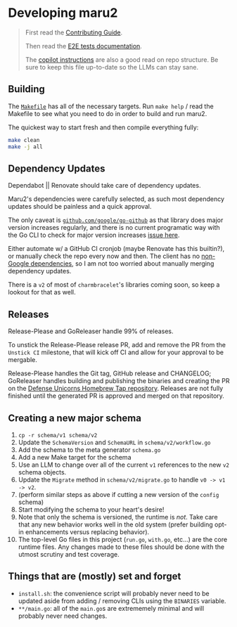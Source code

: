 # Developing maru2

> First read the [Contributing Guide](../.github/CONTRIBUTING.md).
>
> Then read the [E2E tests documentation](../testdata/README.md).
>
> The [copilot instructions](../.github/copilot-instructions.md) are also a good read on repo structure. Be sure to keep this file up-to-date so the LLMs can stay sane.

## Building

The [`Makefile`](../Makefile) has all of the necessary targets. Run `make help` / read the Makefile to see what you need to do in order to build and run maru2.

The quickest way to start fresh and then compile everything fully:

```bash
make clean
make -j all
```

## Dependency Updates

Dependabot || Renovate should take care of dependency updates.

Maru2's dependencies were carefully selected, as such most dependency updates should be painless and a quick approval.

The only caveat is [`github.com/google/go-github`](https://github.com/google/go-github/releases) as that library does major version increases regularly, and there is no current programatic way with the Go CLI to check for major version increases [issue here](https://github.com/golang/go/issues/67420).

Either automate w/ a GitHub CI cronjob (maybe Renovate has this builtin?), or manually check the repo every now and then. The client has no [non-Google dependencies](https://github.com/google/go-github/blob/master/go.mod), so I am not too worried about manually merging dependency updates.

There is a `v2` of most of `charmbracelet`'s libraries coming soon, so keep a lookout for that as well.

## Releases

Release-Please and GoReleaser handle 99% of releases.

To unstick the Release-Please release PR, add and remove the PR from the `Unstick CI` milestone, that will kick off CI and allow for your approval to be mergable.

Release-Please handles the Git tag, GitHub release and CHANGELOG; GoReleaser handles building and publishing the binaries and creating the PR on the [Defense Unicorns Homebrew Tap repository](https://github.com/defenseunicorns/homebrew-tap). Releases are not fully finished until the generated PR is approved and merged on that repository.

## Creating a new major schema

1. `cp -r schema/v1 schema/v2`
1. Update the `SchemaVersion` and `SchemaURL` in `schema/v2/workflow.go`
1. Add the schema to the meta generator `schema.go`
1. Add a new Make target for the schema
1. Use an LLM to change over all of the current `v1` references to the new `v2` schema objects.
1. Update the `Migrate` method in `schema/v2/migrate.go` to handle `v0 -> v1 -> v2`.
1. (perform similar steps as above if cutting a new version of the `config` schema)
1. Start modifying the schema to your heart's desire!
1. Note that only the schema is versioned, the runtime is _not_. Take care that any new behavior works well in the old system (prefer building opt-in enhancements versus replacing behavior).
1. The top-level Go files in this project (`run.go`, `with.go`, etc...) are the core runtime files. Any changes made to these files should be done with the utmost scrutiny and test coverage.

## Things that are (mostly) set and forget

- `install.sh`: the convenience script will probably never need to be updated aside from adding / removing CLIs using the `BINARIES` variable.
- `**/main.go`: all of the `main.go`s are extrememely minimal and will probably never need changes.
